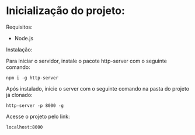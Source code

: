 
# Inicialização do projeto:

  
 Requisitos:

- Node.js

Instalação:

Para iniciar o servidor, instale o pacote http-server com o seguinte comando:

``npm i -g http-server``

  

Após instalado, inicie o server com o seguinte comando na pasta do projeto já clonado:

``http-server -p 8000 -g``

Acesse o projeto pelo link:

``localhost:8000``
